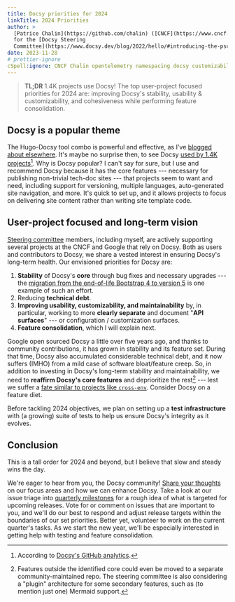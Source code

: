 ```yaml
---
title: Docsy priorities for 2024
linkTitle: 2024 Priorities
author: >
  [Patrice Chalin](https://github.com/chalin) ([CNCF](https://www.cncf.io/)),
  for the [Docsy Steering
  Committee](https://www.docsy.dev/blog/2022/hello/#introducing-the-psc)
date: 2023-11-28
# prettier-ignore
cSpell:ignore: CNCF Chalin opentelemetry namespacing docsy customizability deprioritize
---
```


> **TL;DR** 1.4K projects use Docsy! The top user-project focused priorities for
> 2024 are: improving Docsy's stability, usability & customizability, and
> cohesiveness while performing feature consolidation.

## Docsy is a popular theme

The Hugo-Docsy tool combo is powerful and effective, as I've [blogged about
elsewhere]. It's maybe no surprise then, to see Docsy [used by 1.4K
projects][docsy-analytics][^0]. Why is Docsy popular? I can't say for sure, but
I use and recommend Docsy because it has the core features --- necessary for
publishing non-trivial tech-doc sites --- that projects seem to want and need,
including support for versioning, multiple languages, auto-generated site
navigation, and more. It's quick to set up, and it allows projects to focus on
delivering site content rather than writing site template code.

## User-project focused and long-term vision

[Steering committee][sc] members, including myself, are actively supporting
several projects at the CNCF and Google that rely on Docsy. Both as users and
contributors to Docsy, we share a vested interest in ensuring Docsy's long-term
health. Our envisioned priorities for Docsy are:

1.  **Stability** of Docsy's **core** through bug fixes and necessary upgrades
    --- the [migration from the end-of-life Bootstrap 4 to version
    5][bs5-migration] is one example of such an effort.
2.  Reducing **technical debt**.
3.  **Improving usability, customizability, and maintainability** by, in
    particular, working to more **clearly separate** and document "**API
    surfaces**" --- or configuration / customization surfaces.
4.  **Feature consolidation**, which I will explain next.

Google open sourced Docsy a little over five years ago, and thanks to community
contributions, it has grown in stability and its feature set. During that time,
Docsy also accumulated considerable technical debt, and it now suffers (IMHO)
from a mild case of software bloat/feature creep. So, in addition to investing
in Docsy's long-term stability and maintainability, we need to **reaffirm
Docsy's core features** and deprioritize the rest[^1] --- lest we suffer a [fate
similar to projects like `cross-env`][ce]. Consider Docsy on a feature diet.

Before tackling 2024 objectives, we plan on setting up a **test infrastructure**
with (a growing) suite of tests to help us ensure Docsy's integrity as it
evolves.

## Conclusion

This is a tall order for 2024 and beyond, but I believe that slow and steady
wins the day.

We're eager to hear from you, the Docsy community! [Share your thoughts] on our
focus areas and how we can enhance Docsy. Take a look at our issue triage into
[quarterly milestones] for a rough idea of what is targeted for upcoming
releases. Vote for or comment on issues that are important to you, and we'll do
our best to respond and adjust release targets within the boundaries of our set
priorities. Better yet, volunteer to work on the current quarter's tasks. As we
start the new year, we'll be especially interested in getting help with testing
and feature consolidation.

[^0]: According to [Docsy's GitHub analytics][docsy-analytics].
[^1]:
    Features outside the identified core could even be moved to a separate
    community-maintained repo. The steering committee is also considering a
    "plugin" architecture for some secondary features, such as (to mention just
    one) Mermaid support.

[blogged about elsewhere]:
  https://www.cncf.io/blog/2023/01/19/fast-and-effective-tools-for-cncf-and-open-source-project-websites/
[docsy-analytics]: https://github.com/google/docsy/network/dependents
[ce]: https://github.com/kentcdodds/cross-env/issues/257
[sc]: https://www.docsy.dev/blog/2022/hello/#introducing-the-psc
[bs5-migration]: https://www.docsy.dev/blog/2023/bootstrap-5-migration/
[share your thoughts]: https://github.com/google/docsy/discussions
[quarterly milestones]: https://github.com/google/docsy/milestones
